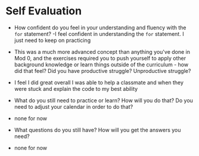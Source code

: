 # Self Evaluation

- How confident do you feel in your understanding and fluency with the `for` statement?
-I feel confident in understanding the `for` statement. I just need to keep on practicing
- This was a much more advanced concept than anything you've done in Mod 0, and the exercises required you to push yourself to apply other background knowledge or learn things outside of the curriculum - how did that feel? Did you have productive struggle? Unproductive struggle?
- I feel I did great overall I was able to help a classmate and when they were stuck and explain the code to my best ability

- What do you still need to practice or learn? How will you do that? Do you need to adjust your calendar in order to do that?

- none for now

- What questions do you still have? How will you get the answers you need?

- none for now
